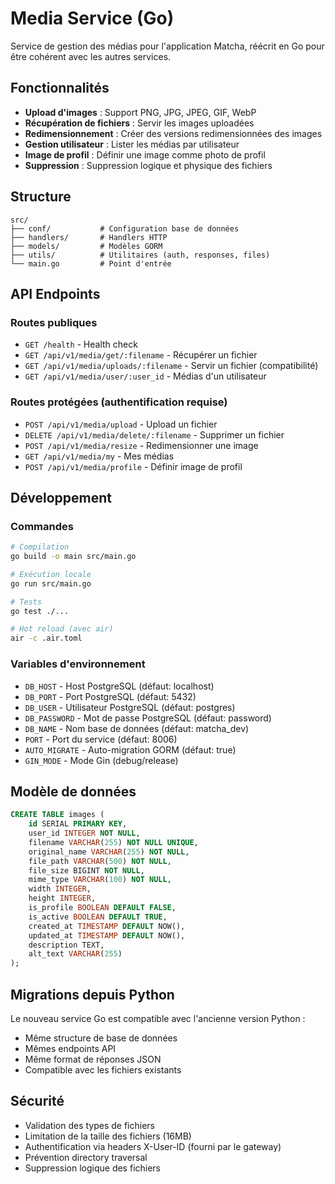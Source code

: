 # Media Service (Go)

Service de gestion des médias pour l'application Matcha, réécrit en Go pour être cohérent avec les autres services.

## Fonctionnalités

- **Upload d'images** : Support PNG, JPG, JPEG, GIF, WebP
- **Récupération de fichiers** : Servir les images uploadées
- **Redimensionnement** : Créer des versions redimensionnées des images
- **Gestion utilisateur** : Lister les médias par utilisateur
- **Image de profil** : Définir une image comme photo de profil
- **Suppression** : Suppression logique et physique des fichiers

## Structure

```
src/
├── conf/           # Configuration base de données
├── handlers/       # Handlers HTTP
├── models/         # Modèles GORM
├── utils/          # Utilitaires (auth, responses, files)
└── main.go         # Point d'entrée
```

## API Endpoints

### Routes publiques
- `GET /health` - Health check
- `GET /api/v1/media/get/:filename` - Récupérer un fichier
- `GET /api/v1/media/uploads/:filename` - Servir un fichier (compatibilité)
- `GET /api/v1/media/user/:user_id` - Médias d'un utilisateur

### Routes protégées (authentification requise)
- `POST /api/v1/media/upload` - Upload un fichier
- `DELETE /api/v1/media/delete/:filename` - Supprimer un fichier
- `POST /api/v1/media/resize` - Redimensionner une image
- `GET /api/v1/media/my` - Mes médias
- `POST /api/v1/media/profile` - Définir image de profil

## Développement

### Commandes
```bash
# Compilation
go build -o main src/main.go

# Exécution locale
go run src/main.go

# Tests
go test ./...

# Hot reload (avec air)
air -c .air.toml
```

### Variables d'environnement
- `DB_HOST` - Host PostgreSQL (défaut: localhost)
- `DB_PORT` - Port PostgreSQL (défaut: 5432)
- `DB_USER` - Utilisateur PostgreSQL (défaut: postgres)
- `DB_PASSWORD` - Mot de passe PostgreSQL (défaut: password)
- `DB_NAME` - Nom base de données (défaut: matcha_dev)
- `PORT` - Port du service (défaut: 8006)
- `AUTO_MIGRATE` - Auto-migration GORM (défaut: true)
- `GIN_MODE` - Mode Gin (debug/release)

## Modèle de données

```sql
CREATE TABLE images (
    id SERIAL PRIMARY KEY,
    user_id INTEGER NOT NULL,
    filename VARCHAR(255) NOT NULL UNIQUE,
    original_name VARCHAR(255) NOT NULL,
    file_path VARCHAR(500) NOT NULL,
    file_size BIGINT NOT NULL,
    mime_type VARCHAR(100) NOT NULL,
    width INTEGER,
    height INTEGER,
    is_profile BOOLEAN DEFAULT FALSE,
    is_active BOOLEAN DEFAULT TRUE,
    created_at TIMESTAMP DEFAULT NOW(),
    updated_at TIMESTAMP DEFAULT NOW(),
    description TEXT,
    alt_text VARCHAR(255)
);
```

## Migrations depuis Python

Le nouveau service Go est compatible avec l'ancienne version Python :
- Même structure de base de données
- Mêmes endpoints API
- Même format de réponses JSON
- Compatible avec les fichiers existants

## Sécurité

- Validation des types de fichiers
- Limitation de la taille des fichiers (16MB)
- Authentification via headers X-User-ID (fourni par le gateway)
- Prévention directory traversal
- Suppression logique des fichiers